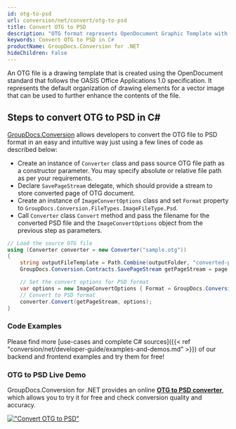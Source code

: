 ```yaml
---
id: otg-to-psd
url: conversion/net/convert/otg-to-psd
title: Convert OTG to PSD
description: "OTG format represents OpenDocument Graphic Template with .otg extension. Learn how to convert OTG to PSD file programmatically in C# language using GroupDocs.Conversion for .NET library."
keywords: Convert OTG to PSD in C#
productName: GroupDocs.Conversion for .NET
hideChildren: False
---
```


An OTG file is a drawing template that is created using the OpenDocument standard that follows the OASIS Office Applications 1.0 specification. It represents the default organization of drawing elements for a vector image that can be used to further enhance the contents of the file.

## Steps to convert OTG to PSD in C#

[GroupDocs.Conversion](https://products.groupdocs.com/conversion/net) allows developers to convert the OTG file to PSD format in an easy and intuitive way just using a few lines of code as described below:

* Create an instance of `Converter` class and pass source OTG file path as a constructor parameter. You may specify absolute or relative file path as per your requirements. 
* Declare `SavePageStream` delegate, which should provide a stream to store converted page of OTG document.
* Create an instance of `ImageConvertOptions` class and set `Format` property to `GroupDocs.Conversion.FileTypes.ImageFileType.Psd`.
* Call `Converter` class `Convert` method and pass the filename for the converted PSD file and the `ImageConvertOptions` object from the previous step as parameters.

```csharp
// Load the source OTG file
using (Converter converter = new Converter("sample.otg"))
{
    string outputFileTemplate = Path.Combine(outputFolder, "converted-page-{0}.psd");
    GroupDocs.Conversion.Contracts.SavePageStream getPageStream = page => new FileStream(string.Format(outputFileTemplate, page), FileMode.Create);

    // Set the convert options for PSD format
    var options = new ImageConvertOptions { Format = GroupDocs.Conversion.FileTypes.ImageFileType.Psd };   
    // Convert to PSD format
    converter.Convert(getPageStream, options);
}
```

### Code Examples

Please find more [use-cases and complete C# sources]({{< ref "conversion/net/developer-guide/examples-and-demos.md" >}}) of our backend and frontend examples and try them for free!

### OTG to PSD Live Demo

GroupDocs.Conversion for .NET provides an online [**OTG to PSD converter**](https://products.groupdocs.app/conversion/otg-to-psd), which allows you to try it for free and check conversion quality and accuracy.

[!["Convert OTG to PSD"](conversion/net/images/convert-to-psd/convert-otg-to-psd.png)](https://products.groupdocs.app/conversion/otg-to-psd)